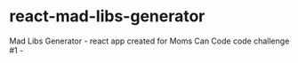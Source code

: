 # react-mad-libs-generator
Mad Libs Generator - react app created for Moms Can Code code challenge #1 -
